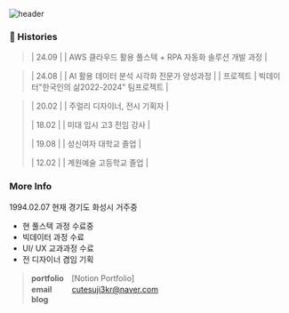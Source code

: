 ![header](https://capsule-render.vercel.app/api?type=venom&height=100&section=header&text=mirim_kang%20&fontSize=70)








### 🎥 Histories


        
>| 24.09 |  | AWS 클라우드 활용 풀스텍 + RPA 자동화 솔루션 개발 과정 |

>| 24.08 |  | AI 활용 데이터 분석 시각화 전문가 양성과정 |
>  | 프로젝트 | 
> 빅데이터"한국인의 삶2022-2024" 팀프로젝트 |



>| 20.02 |  | 주얼리 디자이너, 전시 기획자 |
>
>| 18.02 |  | 미대 입시 고3  전임 강사 |
>
>| 19.08 |  | 성신여자 대학교 졸업 |
>
>| 12.02 |  | 계원예술 고등학교 졸업 |

<div>
  






### More Info 

1994.02.07 현재 경기도 화성시 거주중

- 현 풀스텍 과정 수료중
- 빅데이터 과정 수료
- UI/ UX 교과과정 수료 
- 전 디자이너 겸임 기획


> **portfolio**　[Notion Portfolio] \
> **email** 　 　cutesuji3kr@naver.com \
> **blog**&nbsp;&nbsp;
> 
